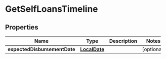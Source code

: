 

# GetSelfLoansTimeline

## Properties

Name | Type | Description | Notes
------------ | ------------- | ------------- | -------------
**expectedDisbursementDate** | [**LocalDate**](LocalDate.md) |  |  [optional]



